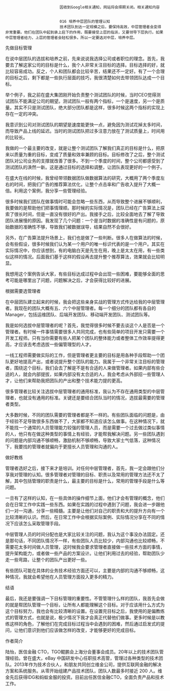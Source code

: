 
                            
                            因收到Google相关通知，网站将会择期关闭。相关通知内容
                            
                            
                            016 培养中层团队的管理认知
                            技术团队到达一定规模之后，要保持高效，中层管理者会变得非常重要。他们在团队中起到承上启下的作用，既要接受上层的指派，又要领导下层执行。如果中层管理者给力，上层的管理者会轻松很多。所以一定要选对中层，培养中层。

先做目标管理

在说中层团队的选拔和培养之前，先来说说我选择公司或者职位的理念。首先，我要去了解这家公司的目标是什么，我个人非常关注目标的选择。目标选择的好，就比较容易成功。反之，个人和团队都会比较辛苦，结果还不一定好。有了一个合理的目标之后，剩下都是一些执行层面的技巧，我很清楚如何去带领团队达成一个目标。

举个例子，我之前在盛大集团刚开始负责整个测试团队的时候，当时CEO觉得测试团队不能满足公司的期望。测试团队一般有两个指标，一个是速度，另一个是质量。其实不只是测试团队，绝大部分团队都是这样，很多时候这两个指标的实现上存在一定的冲突。

我意识到公司对测试团队的期望是速度能更快一点，避免因为测试花掉太多时间，而导致产品上线的延迟。当时的测试团队把过多注意力放在了测试质量上，时间用的比较长。

我做的一个最主要的改变，就是让整个测试团队了解我们真正的目标是什么，把原来以质量为重的目标，变成了质量和效率兼顾的目标。目标修改了之后，整个测试团队对公司业务的支撑就改善了很多。不到一个季度的时间，整个公司都感受到了测试团队的涣然一新。这是通过目标的选择和调整，让团队表现更好的一个例子。

在盛大在线的时候，我曾经带领数据团队做数据算法的研究，大概用了两个季度左右的时间，把我们广告的推荐算法优化，让整个点击率和广告收入提升了大概一倍。利用这个案例，我分享一些管理经验。

很多时候我们团队在做事情时可能会忽略一些东西，从而导致整个进展不够顺利，我要做的是帮助他们把事情理顺。那时候的实际情况是，团队已经在广告算法上探索了很长时间，但是一直没有很好的产出。我接手之后，比较全面地去了解了导致团队进展慢的原因。我发现了几个问题：一个是当时数据的准确性是有问题的，原始数据的准确性不够，导致我们被数据误导，结果自然不会很好。

另外，在广告算法提升场景上，我们也是做了一些判断。很多人在做算法的时候，会有些假设，很多时候我们认为某一个用户的唯一标识代表的是一个用户。其实在实际情况中，你应该想到，有的电脑白天是先生在用，晚上是太太在用，有一些类似这样的情况。后面我们基于这样的假设再去提升整个推荐算法，效果就会比较明显。

我想用这个案例告诉大家，有些目标达成过程中会出现一些困难，要能够全面的思考可能是哪里出了问题，问题解决之后，才会获得比较好的进展。

根据需要选管理者

在中层团队建立起来的时候，我会把这些亲身实战的管理方式传达给我的中层管理者。我现在的团队大概有五、六个中层管理者。每一个细分的团队都有各自的Manager，包括运维团队、后端开发团队、移动端开发团队、测试团队等。

我是如何选拔中层管理者的呢？首先，我觉得很多时候不要去谈这个人是否是一个管理者。有时候一件事情需要很多人共同完成，也有些简单的项目开发只需要一个开发工程师。只有当你需要有些人把某个团队的整体能力或者整体工作效率提得更高，才应该去考虑选拔一些偏管理型的人才。

一线工程师需要做实际的工作，但是管理者更主要的目标是用各种手段帮助一个团队更好地提高产出，或者说提升整个团队的能力。我属于一个非常关注目标的管理者，围绕这个目标，我们会去了解是不是有合适的人来做管理者。如果内部有些合适的人，就会内部提拔，如果内部没有太合适的人，我会考虑从外部招一些管理人才，让他们来帮助我把团队的产出和整个技术能力提的更高。

很多管理者比较关注选拔中层管理者的通用标准，我认为不存在通用类型的中层管理者，也就没有通用的标准。关键还是要结合团队当时的情况，选拔最需要的管理者类型。

大多数时候，不同的团队需要的管理者都是不一样的。有些团队面临的问题是，由于经验不足导致很多东西做不了，大家都不知道应该怎么做事。在这种情况下，就不能找一个通常的人员管理能力较强的管理人员，而是需要一个过去做过类似事情的人，他只有在做这种类型的事情上有经验，才能帮我解决问题。另一些团队遇到的问题是内部沟通不够顺畅，激励机制不够顺畅，导致大家士气低落，这种情况下，我要找的管理者就偏向于更擅长人员管理和沟通的人。

做好教练

管理者选好之后，接下来才是培训。对任何中层管理者，首先，我一定会跟他们分享我对管理的认知。很多管理者对管理的目标、职责以及常用的管理方法还不太了解，其中包括管理的职责是什么，最主要的目标是什么，常用的管理手段是什么等问题。

一旦有了这样的认知，在一些具体的操作细节上面，他们才会有管理的概念，他们会在日常工作中实践一些东西。如果在实践的过程中遇到了问题，我会进一步跟他们一对一沟通，分享一些精髓。主要是让他们对自己的职责和大的提升方向有一个比较清晰的认识。然后，在日常工作中会根据实际案例、实际情况分享在不同的情况下应该怎么采取管理手段。

中层管理人员的时间分配也是大家比较关注的问题，我认为这个事没办法固定。还是那句话，不同团队情况不一样，有些团队人员比较少，内部沟通也比较顺畅，不需要花太多时间做人员管理，这时候我会要求管理者直接做一些技术方面的事情，提升架构能力，或者做一些产品的方案设计。让他们利用过去的经验，帮助团队少走一些弯路，让整个的团队产出更好一些。

有些团队可能在具体的业务技术经验方面还可以，主要是内部的沟通不够顺畅，这种情况，我就会希望他在人员管理方面投入更多的精力。

结语

最后，我还是要强调一下目标管理的重要性。不管管理什么样的团队，我首先会做的就是帮团队管理一个目标，让所有人都能理解这个目标。对于应该用什么方式为这个目标努力，我也会有比较清晰的设置。在设置完目标之后，我使用的是偏教练式的管理方式，也就是说，极少情况下我才会真正代替他们做事。更多时候是以教练这样的角色，了解他们在完成目标过程当中会遇到的困难，然后通过启发式的提问，让他们意识到他们应该做怎样的改变，才能够更好的完成目标。

作者简介

陆怡，医信金融 CTO，TGO鲲鹏会上海分会董事会成员。20年以上的技术团队管理经验。曾在盛大，eBay 中国研发中心任职技术高管，管理过各种类型的技术团队。2013年作为技术合伙人，和朋友共同创立维金公司，提供互联网金融的解决方案和系统服务。从零开始组建产品技术团队，团队人数最多时接近 200 人。维金先后获得IDG和蚂蚁金服的投资。目前出任医信金融CTO，全面负责产品和技术工作。

                        
                        
                            